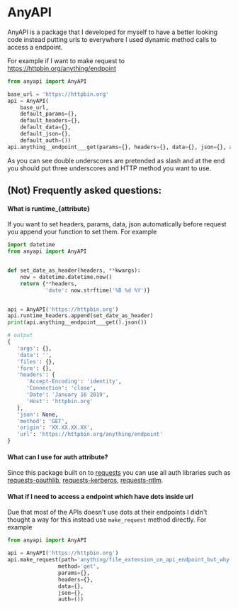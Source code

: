 # AnyAPI
AnyAPI is a package that I developed for myself to have a better looking code instead putting urls to everywhere I used dynamic method calls to access a endpoint.

For example if I want to make request to https://httpbin.org/anything/endpoint
```python
from anyapi import AnyAPI

base_url = 'https://httpbin.org'
api = AnyAPI(
    base_url,
    default_params={},
    default_headers={},
    default_data={},
    default_json={},
    default_auth=())
api.anything__endpoint___get(params={}, headers={}, data={}, json={}, auth=())
```
As you can see double underscores are pretended as slash and at the end you should put three underscores and HTTP method you want to use.


## (Not) Frequently asked questions:

#### What is runtime_{attribute}
If you want to set headers, params, data, json automatically before request you append your function to set them. For example
```python
import datetime
from anyapi import AnyAPI


def set_date_as_header(headers, **kwargs):
    now = datetime.datetime.now()
    return {**headers,
            'date': now.strftime('%B %d %Y')}


api = AnyAPI('https://httpbin.org')
api.runtime_headers.append(set_date_as_header)
print(api.anything__endpoint___get().json())

# output
{
   'args': {},
   'data': '',
   'files': {},
   'form': {},
   'headers': {
      'Accept-Encoding': 'identity',
      'Connection': 'close',
      'Date': 'January 16 2019',
      'Host': 'httpbin.org'
   },
   'json': None,
   'method': 'GET',
   'origin': 'XX.XX.XX.XX',
   'url': 'https://httpbin.org/anything/endpoint'
}
```

#### What can I use for auth attribute?
Since this package built on to [requests](https://github.com/requests/requests) you can use all auth libraries such as [requests-oauthlib](https://github.com/requests/requests-oauthlib), [requests-kerberos](https://github.com/requests/requests-kerberos), [requests-ntlm](https://github.com/requests/requests-ntlm).

#### What if I need to access a endpoint which have dots inside url
Due that most of the APIs doesn't use dots at their endpoints I didn't thought a way for this instead use `make_request` method directly. For example
```python
from anyapi import AnyAPI

api = AnyAPI('https://httpbin.org')
api.make_request(path='anything/file_extension_on_api_endpoint_but_why.json',
                method='get',
                params={},
                headers={},
                data={},
                json={},
                auth=())
```
